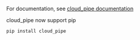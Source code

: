 
For documentation, see [cloud_pipe documentation](http://cloud-pipe.readthedocs.io/en/latest/)

cloud_pipe now support pip
```
pip install cloud_pipe
```
